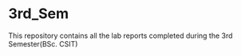 # 3rd_Sem
This repository contains all the lab reports completed during the 3rd Semester(BSc. CSIT)
